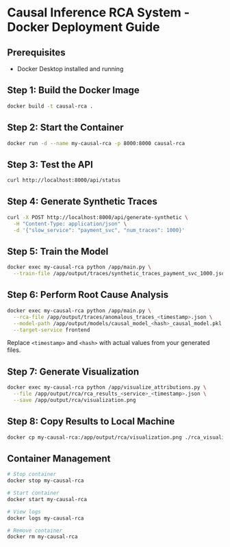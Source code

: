 # Causal Inference RCA System - Docker Deployment Guide

## Prerequisites

- Docker Desktop installed and running

## Step 1: Build the Docker Image

```bash
docker build -t causal-rca .
```

## Step 2: Start the Container

```bash
docker run -d --name my-causal-rca -p 8000:8000 causal-rca
```

## Step 3: Test the API

```bash
curl http://localhost:8000/api/status
```

## Step 4: Generate Synthetic Traces

```bash
curl -X POST http://localhost:8000/api/generate-synthetic \
  -H "Content-Type: application/json" \
  -d '{"slow_service": "payment_svc", "num_traces": 1000}'
```

## Step 5: Train the Model

```bash
docker exec my-causal-rca python /app/main.py \
  --train-file /app/output/traces/synthetic_traces_payment_svc_1000.json
```

## Step 6: Perform Root Cause Analysis

```bash
docker exec my-causal-rca python /app/main.py \
  --rca-file /app/output/traces/anomalous_traces_<timestamp>.json \
  --model-path /app/output/models/causal_model_<hash>_causal_model.pkl \
  --target-service frontend
```

Replace `<timestamp>` and `<hash>` with actual values from your generated files.

## Step 7: Generate Visualization

```bash
docker exec my-causal-rca python /app/visualize_attributions.py \
  --file /app/output/rca/rca_results_<service>_<timestamp>.json \
  --save /app/output/rca/visualization.png
```

## Step 8: Copy Results to Local Machine

```bash
docker cp my-causal-rca:/app/output/rca/visualization.png ./rca_visualization.png
```

## Container Management

```bash
# Stop container
docker stop my-causal-rca

# Start container  
docker start my-causal-rca

# View logs
docker logs my-causal-rca

# Remove container
docker rm my-causal-rca
```

